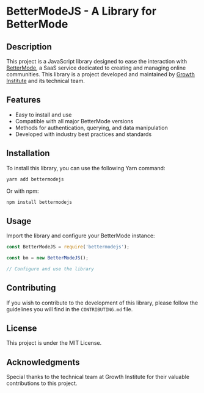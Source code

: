 # BetterModeJS - A Library for BetterMode

## Description

This project is a JavaScript library designed to ease the interaction with [BetterMode](https://bettermode.com), a SaaS service dedicated to creating and managing online communities. This library is a project developed and maintained by [Growth Institute](https://www.growthinstitute.com) and its technical team.

## Features

- Easy to install and use
- Compatible with all major BetterMode versions
- Methods for authentication, querying, and data manipulation
- Developed with industry best practices and standards

## Installation

To install this library, you can use the following Yarn command:

```bash
yarn add bettermodejs
```

Or with npm:

```bash
npm install bettermodejs
```

## Usage

Import the library and configure your BetterMode instance:

```javascript
const BetterModeJS = require('bettermodejs');

const bm = new BetterModeJS();

// Configure and use the library
```

## Contributing

If you wish to contribute to the development of this library, please follow the guidelines you will find in the `CONTRIBUTING.md` file.

## License

This project is under the MIT License.

## Acknowledgments

Special thanks to the technical team at Growth Institute for their valuable contributions to this project.

